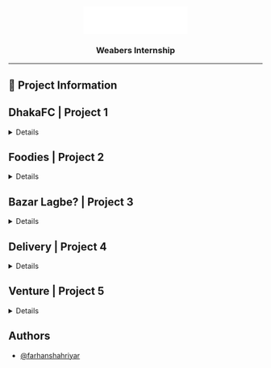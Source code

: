 

<p align="center">
  <a href="" rel="noopener" align="center">
   <img src="Weabers Logo.png"
   alt="Project logo" align="center" >
 </a>
</p>


<h3 align="center">Weabers Internship</h3>

---

## 📝 Project Information

## DhakaFC | Project 1
<details>
DhakaFC is a responsive fast food website, lets you order noodles, burgers, chicken, and more from home. Our UI makes ordering your favorite foods simple.

## Technology

**Client:** HTML5, CSS3, JS


## Github

- [@Project 1](https://github.com/farhanshahriyar/dhakafc)
</details>


## Foodies | Project 2
<details>
Foodies is a site dedicated to quick meals. This shop has a wide selection of tasty salads and other dishes.
## Technology

**Client:** HTML5, CSS3, JS


## Github

- [@Project 2](https://github.com/farhanshahriyar/foodies)
</details>
  
## Bazar Lagbe? | Project 3
<details>
Bazar Lagbe is a responsive web app for ordering fresh produce, poultry, and more from home. BazarLagbe's straightforward UI makes finding favorites easy.
## Technology

**Client:** ReactJS, CSS3


## Github

- [@Project 3](https://github.com/farhanshahriyar/bazarlagbe)
</details>

## Delivery | Project 4
<details>
Delivery app is an order delivery apps are mobile apps that let users order food or other things from nearby restaurants or businesses. These apps allow users to quickly explore menus, choose items, and place orders.

**Client:** ReactJS, CSS3


## Github

- [@Project 4](https://github.com/farhanshahriyar/Deliveryoo)
</details>

## Venture | Project 5
<details>
Venture Shop web app is a React-based e-commerce site featuring anonymous login, sign-up, cart, wishlist, and more. Firebase was utilized for all of the above, plus file storage, user authentication, and product information.

**Client:** ReactJS, CSS3


## Github

- [@Project 5](https://github.com/farhanshahriyar/Venture-Shop)
</details>

## Authors

- [@farhanshahriyar](https://github.com/farhanshahriyar)


